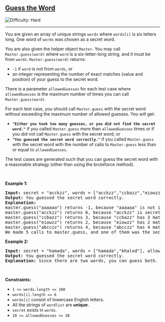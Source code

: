 <h2><a href="https://leetcode.com/problems/guess-the-word">Guess the Word</a></h2> <img src='https://img.shields.io/badge/Difficulty-Hard-red' alt='Difficulty: Hard' /><hr><p>You are given an array of unique strings <code>words</code> where <code>words[i]</code> is six letters long. One word of <code>words</code> was chosen as a secret word.</p>

<p>You are also given the helper object <code>Master</code>. You may call <code>Master.guess(word)</code> where <code>word</code> is a six-letter-long string, and it must be from <code>words</code>. <code>Master.guess(word)</code> returns:</p>

<ul>
	<li><code>-1</code> if <code>word</code> is not from <code>words</code>, or</li>
	<li>an integer representing the number of exact matches (value and position) of your guess to the secret word.</li>
</ul>

<p>There is a parameter <code>allowedGuesses</code> for each test case where <code>allowedGuesses</code> is the maximum number of times you can call <code>Master.guess(word)</code>.</p>

<p>For each test case, you should call <code>Master.guess</code> with the secret word without exceeding the maximum number of allowed guesses. You will get:</p>

<ul>
	<li><strong><code>&quot;Either you took too many guesses, or you did not find the secret word.&quot;</code></strong> if you called <code>Master.guess</code> more than <code>allowedGuesses</code> times or if you did not call <code>Master.guess</code> with the secret word, or</li>
	<li><strong><code>&quot;You guessed the secret word correctly.&quot;</code></strong> if you called <code>Master.guess</code> with the secret word with the number of calls to <code>Master.guess</code> less than or equal to <code>allowedGuesses</code>.</li>
</ul>

<p>The test cases are generated such that you can guess the secret word with a reasonable strategy (other than using the bruteforce method).</p>

<p>&nbsp;</p>
<p><strong class="example">Example 1:</strong></p>

<pre>
<strong>Input:</strong> secret = &quot;acckzz&quot;, words = [&quot;acckzz&quot;,&quot;ccbazz&quot;,&quot;eiowzz&quot;,&quot;abcczz&quot;], allowedGuesses = 10
<strong>Output:</strong> You guessed the secret word correctly.
<strong>Explanation:</strong>
master.guess(&quot;aaaaaa&quot;) returns -1, because &quot;aaaaaa&quot; is not in wordlist.
master.guess(&quot;acckzz&quot;) returns 6, because &quot;acckzz&quot; is secret and has all 6 matches.
master.guess(&quot;ccbazz&quot;) returns 3, because &quot;ccbazz&quot; has 3 matches.
master.guess(&quot;eiowzz&quot;) returns 2, because &quot;eiowzz&quot; has 2 matches.
master.guess(&quot;abcczz&quot;) returns 4, because &quot;abcczz&quot; has 4 matches.
We made 5 calls to master.guess, and one of them was the secret, so we pass the test case.
</pre>

<p><strong class="example">Example 2:</strong></p>

<pre>
<strong>Input:</strong> secret = &quot;hamada&quot;, words = [&quot;hamada&quot;,&quot;khaled&quot;], allowedGuesses = 10
<strong>Output:</strong> You guessed the secret word correctly.
<strong>Explanation:</strong> Since there are two words, you can guess both.
</pre>

<p>&nbsp;</p>
<p><strong>Constraints:</strong></p>

<ul>
	<li><code>1 &lt;= words.length &lt;= 100</code></li>
	<li><code>words[i].length == 6</code></li>
	<li><code>words[i]</code> consist of lowercase English letters.</li>
	<li>All the strings of <code>wordlist</code> are <strong>unique</strong>.</li>
	<li><code>secret</code> exists in <code>words</code>.</li>
	<li><code>10 &lt;= allowedGuesses &lt;= 30</code></li>
</ul>
